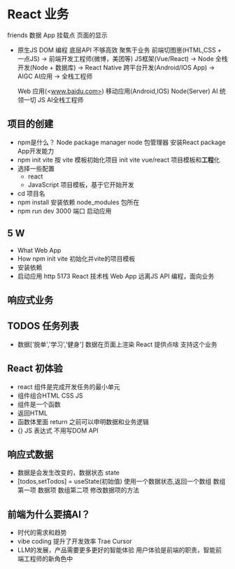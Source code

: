# React 业务

friends 数据
App
挂载点
页面的显示

- 原生JS
  DOM 编程
  底层API 不够高效
  聚焦于业务
  前端切图崽(HTML,CSS + 一点JS) -> 前端开发工程师(微博，美团等) JS框架(Vue/React) -> Node 全栈开发(Node + 数据库) -> React Native 跨平台开发(Android/IOS App) -> AIGC AI应用 -> 全栈工程师

  Web 应用(<www.baidu.com>) 移动应用(Android,IOS)
  Node(Server) AI 统领一切 JS AI全栈工程师

## **项目**的创建

- npm是什么？ Node package manager
  node 包管理器 安装React package App开发能力
- npm init vite
  按 vite 模板初始化项目 init
  vite vue/react 项目模板和**工程**化
- 选择一些配置
  - react
  - JavaScript
  项目模板，基于它开始开发
- cd 项目名
- npm install 安装依赖
  node_modules 包所在
- npm run dev
  3000 端口 启动应用

## 5 W

- What Web App
- How npm init vite 初始化并vite的项目模板
- 安装依赖
- 启动应用 http 5173 React 技术栈 Web App
远离JS API 编程，面向业务

## 响应式业务

## TODOS 任务列表

- 数据['脱单','学习','健身']
  数据在页面上渲染 React 提供点啥 支持这个业务

## React 初体验

- react 组件是完成开发任务的最小单元
- 组件组合HTML CSS JS
- 组件是一个函数
- 返回HTML
- 函数体里面 return 之前可以申明数据和业务逻辑
- {} JS 表达式 不用写DOM API

## 响应式数据

- 数据是会发生改变的，数据状态 state
- [todos,setTodos] = useState(初始值) 使用一个数据状态,返回一个数组
  数组第一项 数据项
  数组第二项 修改数据项的方法

## 前端为什么要搞AI？

- 时代的需求和趋势
- vibe coding 提升了开发效率 Trae Cursor
- LLM的发展，产品需要更多更好的智能体验
  用户体验是前端的职责，智能前端工程师的新角色中

